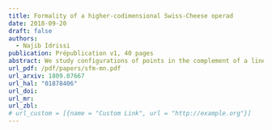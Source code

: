```yaml
---
title: Formality of a higher-codimensional Swiss-Cheese operad
date: 2018-09-20
draft: false
authors:
  - Najib Idrissi
publication: Prépublication v1, 40 pages
abstract: We study configurations of points in the complement of a linear subspace inside a Euclidean space, $\\mathbb{R}^{n} \\setminus \\mathbb{R}^{m}$ with $n - m \\ge 2$. We define a higher-codimensional Swiss-Cheese operad $\\mathsf{VSC}\\_{mn}$ associated to such configurations, a variant of the classical Swiss-Cheese operad. The operad $\\mathsf{VSC}\\_{mn}$ is weakly equivalent to the operad of locally constant factorization algebras on the stratified space $\\{\\mathbb{R}^{m} \\subset \\mathbb{R}^{n}\\}$. We prove that this operad is formal over $\\mathbb{R}$.
url_pdf: /pdf/papers/sfm-mn.pdf
url_arxiv: 1809.07667
url_hal: "01878406"
url_doi:
url_mr:
url_zbl:
# url_custom = [{name = "Custom Link", url = "http://example.org"}]
---
```


